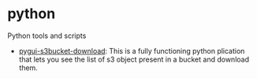 # python
Python tools and scripts 

- [pygui-s3bucket-download](https://github.com/ndeepakrao/python/tree/pygui-s3bucket-download): This is a fully functioning python plication that lets you see the list of s3 object present in a bucket and download them.
